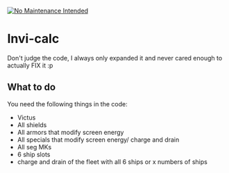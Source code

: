 [![No Maintenance Intended](http://unmaintained.tech/badge.svg)](http://unmaintained.tech/)
# Invi-calc

Don't judge the code, I always only expanded it and never cared enough to actually FIX it :p

## What to do

You need the following things in the code:
* Victus
* All shields
* All armors that modify screen energy
* All specials that modify screen energy/ charge and drain
* All seg MKs
* 6 ship slots
* charge and drain of the fleet with all 6 ships or x numbers of ships
